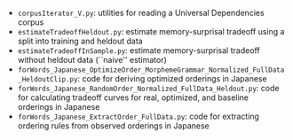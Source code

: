 * `corpusIterator_V.py`: utilities for reading a Universal Dependencies corpus
* `estimateTradeoffHeldout.py`: estimate memory-surprisal tradeoff using a split into training and heldout data
* `estimateTradeoffInSample.py`: estimate memory-surprisal tradeoff without heldout data (``naive'' estimator)
* `forWords_Japanese_OptimizeOrder_MorphemeGrammar_Normalized_FullData_HeldoutClip.py`: code for deriving optimized orderings in Japanese
* `forWords_Japanese_RandomOrder_Normalized_FullData_Heldout.py`: code for calculating tradeoff curves for real, optimized, and baseline orderings in Japanese
* `forWords_Japanese_ExtractOrder_FullData.py`: code for extracting ordering rules from observed orderings in Japanese
